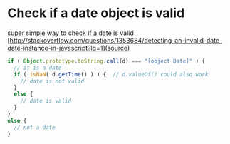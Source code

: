# Check if a date object is valid #

super simple way to check if a date is valid [http://stackoverflow.com/questions/1353684/detecting-an-invalid-date-date-instance-in-javascript?lq=1](source)

```javascript
if ( Object.prototype.toString.call(d) === "[object Date]" ) {
  // it is a date
  if ( isNaN( d.getTime() ) ) {  // d.valueOf() could also work
    // date is not valid
  }
  else {
    // date is valid
  }
}
else {
  // not a date
}
```